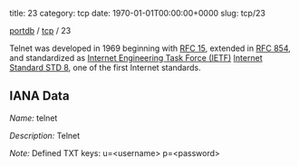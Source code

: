 title: 23
category: tcp
date: 1970-01-01T00:00:00+0000
slug: tcp/23

[portdb](/) / [tcp](/category/tcp.html) / 23


Telnet was developed in 1969 beginning with [RFC 15](http://tools.ietf.org/html/rfc15), extended
in [RFC 854](http://tools.ietf.org/html/rfc854), and standardized as
[Internet Engineering Task Force (IETF)](http://www.ietf.org)
[Internet Standard STD 8](http://www.rfc-editor.org/info/std8), one of the first Internet standards.

## IANA Data

_Name:_ telnet

_Description:_ Telnet

_Note:_ Defined TXT keys: u=&lt;username&gt; p=&lt;password&gt;

